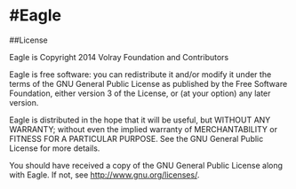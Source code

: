 #Eagle
=====
##License

Eagle is Copyright 2014 Volray Foundation and Contributors  

Eagle is free software: you can redistribute it and/or modify it under the terms of the GNU General Public License as published by the Free Software Foundation, either version 3 of the License, or (at your option) any later version.

Eagle is distributed in the hope that it will be useful, but WITHOUT ANY WARRANTY; without even the implied warranty of MERCHANTABILITY or FITNESS FOR A PARTICULAR PURPOSE.  See the GNU General Public License for more details.

You should have received a copy of the GNU General Public License along with Eagle.  If not, see <http://www.gnu.org/licenses/>.
